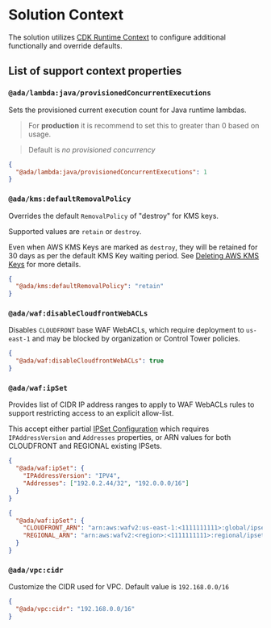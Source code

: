 # Solution Context

The solution utilizes [CDK Runtime Context](https://docs.aws.amazon.com/cdk/v2/guide/context.html) to configure additional functionally and override defaults.

## List of support context properties

### `@ada/lambda:java/provisionedConcurrentExecutions`

Sets the provisioned current execution count for Java runtime lambdas.

> For **production** it is recommend to set this to greater than 0 based on usage.

> Default is _no provisioned concurrency_

```json
{
  "@ada/lambda:java/provisionedConcurrentExecutions": 1
}
```

### `@ada/kms:defaultRemovalPolicy`

Overrides the default `RemovalPolicy` of "destroy" for KMS keys.

Supported values are `retain` or `destroy`.

Even when AWS KMS Keys are marked as `destroy`, they will be retained for 30 days as per the default KMS Key waiting period. See [Deleting AWS KMS Keys](https://docs.aws.amazon.com/kms/latest/developerguide/deleting-keys.html) for more details.

```json
{
  "@ada/kms:defaultRemovalPolicy": "retain"
}
```

### `@ada/waf:disableCloudfrontWebACLs`

Disables `CLOUDFRONT` base WAF WebACLs, which require deployment to `us-east-1` and may be blocked by organization or Control Tower policies.

```json
{
  "@ada/waf:disableCloudfrontWebACLs": true
}
```

### `@ada/waf:ipSet`

Provides list of CIDR IP address ranges to apply to WAF WebACLs rules to support restricting access to an explicit allow-list.

This accept either partial [IPSet Configuration](https://docs.aws.amazon.com/AWSCloudFormation/latest/UserGuide/aws-resource-wafv2-ipset.html)
which requires `IPAddressVersion` and `Addresses` properties, or ARN values for both CLOUDFRONT and REGIONAL existing IPSets.

```json
{
  "@ada/waf:ipSet": {
    "IPAddressVersion": "IPV4",
    "Addresses": ["192.0.2.44/32", "192.0.0.0/16"]
  }
}
```

```json
{
  "@ada/waf:ipSet": {
    "CLOUDFRONT_ARN": "arn:aws:wafv2:us-east-1:<1111111111>:global/ipset/<IPSetName>/<ipset-uuid>",
    "REGIONAL_ARN": "arn:aws:wafv2:<region>:<1111111111>:regional/ipset/A<IPSetName>/<ipset-uuid>"
  }
}
```

### `@ada/vpc:cidr`

Customize the CIDR used for VPC. Default value is `192.168.0.0/16`

```json
{
  "@ada/vpc:cidr": "192.168.0.0/16"
}
```
